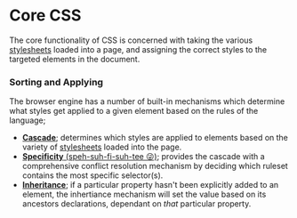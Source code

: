 # Core CSS

The core functionality of CSS is concerned with taking the various [stylesheets](./types-of-stylesheets) loaded into a page, and assigning the correct styles to the targeted elements in the document.

### Sorting and Applying

The browser engine has a number of built-in mechanisms which determine what styles get applied to a given element based on the rules of the language;

- [**Cascade**](./cascade); determines which styles are applied to elements based on the variety of [stylesheets](./types-of-stylesheets/) loaded into the page.
- [**Specificity** (speh-suh-fi-suh-tee 😜)](./specificity); provides the cascade with a comprehensive conflict resolution mechanism by deciding which ruleset contains the most specific selector(s).
- [**Inheritance**](./inheritance); if a particular property hasn't been explicitly added to an element, the inhertiance mechanism will set the value based on its ancestors declarations, dependant on _that_ particular property.
